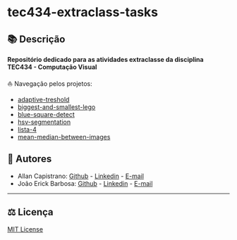 # tec434-extraclass-tasks

## 📚 Descrição ##
**Repositório dedicado para as atividades extraclasse da disciplina TEC434 - Computação Visual**

⛵ Navegação pelos projetos:
- [adaptive-treshold](./adaptive-treshold)
- [biggest-and-smallest-lego](./biggest-and-smallest-lego/)
- [blue-square-detect](./blue-square-detect/)
- [hsv-segmentation](./hsv-segmentation)
- [lista-4](./lista-4)
- [mean-median-between-images](./mean-median-between-images)

## 📌 Autores ##
- Allan Capistrano: [Github](https://github.com/AllanCapistrano) - [Linkedin](https://www.linkedin.com/in/allancapistrano/) - [E-mail](https://mail.google.com/mail/u/0/?view=cm&fs=1&tf=1&source=mailto&to=asantos@ecomp.uefs.br)
- João Erick Barbosa: [Github](https://github.com/JoaoErick) - [Linkedin](https://www.linkedin.com/in/joão-erick-barbosa-9050801b0/) - [E-mail](https://mail.google.com/mail/u/0/?view=cm&fs=1&tf=1&source=mailto&to=jsilva@ecomp.uefs.br)

------------

## ⚖️ Licença ##
[MIT License](./LICENSE)
